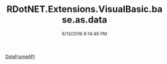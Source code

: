 ﻿---
title: RDotNET.Extensions.VisualBasic.base.as.data
date: 6/13/2016 8:14:46 PM
---

[DataFrameAPI](T-RDotNET.Extensions.VisualBasic.base.as.data.DataFrameAPI.html)
